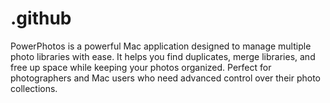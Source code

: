 # .github
PowerPhotos is a powerful Mac application designed to manage multiple photo libraries with ease. It helps you find duplicates, merge libraries, and free up space while keeping your photos organized. Perfect for photographers and Mac users who need advanced control over their photo collections.

